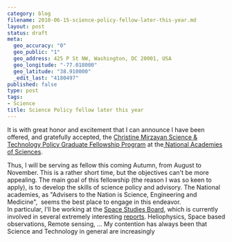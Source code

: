 ```yaml
--- 
category: blog
filename: 2010-06-15-science-policy-fellow-later-this-year.md
layout: post
status: draft
meta: 
  geo_accuracy: "0"
  geo_public: "1"
  geo_address: 425 P St NW, Washington, DC 20001, USA
  geo_longitude: "-77.018000"
  geo_latitude: "38.910000"
  _edit_last: "4180497"
published: false
type: post
tags: 
- Science
title: Science Policy fellow later this year
---
```

It is with great honor and excitement that I can announce I have been offered, and gratefully accepted, the <a href="http://sites.nationalacademies.org/PGA/policyfellows/PGA_044687">Christine Mirzayan Science &amp; Technology Policy Graduate Fellowship Program</a> at the<a href="http://www.nationalacademies.org/"> National Academies of Sciences</a>.

Thus, I will be serving as fellow this coming Autumn, from August to November. This is a rather short time, but the objectives can't be more appealing. The main goal of this fellowship (the reason I was so keen to apply), is to develop the skills of science policy and advisory. The National academies, as "Advisers to the Nation is Science, Engineering and Medicine",  seems the best place to engage in this endeavor. In particular, I'll be working at the <a href="http://sites.nationalacademies.org/SSB/index.htm">Space Studies Board</a>, which is currently involved in several extremely interesting <a href="http://sites.nationalacademies.org/SSB/CurrentProjects/index.htm">reports</a>. Heliophysics, Space based observations, Remote sensing, ... My contention has always been that Science and Technology in general are increasingly
